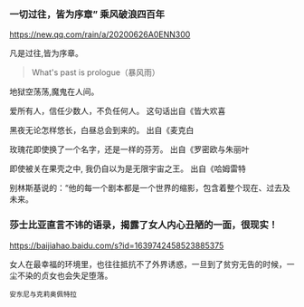 ### 一切过往，皆为序章” 乘风破浪四百年
https://new.qq.com/rain/a/20200626A0ENN300

凡是过往,皆为序章。
>What's past is prologue（暴风雨）

地狱空荡荡,魔鬼在人间。

爱所有人，信任少数人，不负任何人。
这句话出自《皆大欢喜

黑夜无论怎样悠长，白昼总会到来的。
出自《麦克白

玫瑰花即使换了一个名字，还是一样的芬芳。
出自《罗密欧与朱丽叶

即使被关在果壳之中,
我仍自以为是无限宇宙之王。
出自《哈姆雷特

别林斯基说的：“他的每一个剧本都是一个世界的缩影，包含着整个现在、过去及未来。

### 莎士比亚直言不讳的语录，揭露了女人内心丑陋的一面，很现实！
https://baijiahao.baidu.com/s?id=1639742458523885375

女人在最幸福的环境里，也往往抵抗不了外界诱惑，一旦到了贫穷无告的时候，一尘不染的贞女也会失足堕落。

`安东尼与克莉奥佩特拉`
